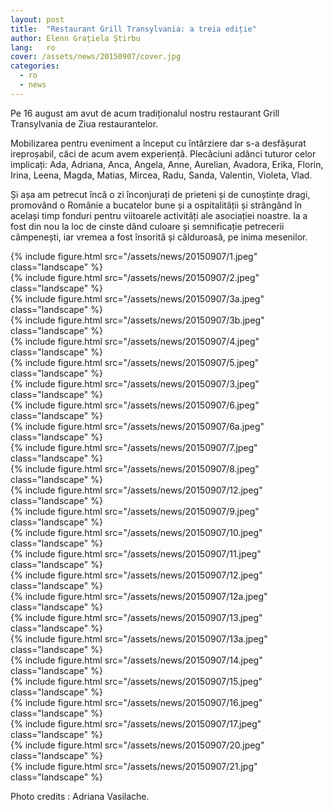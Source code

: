 ```yaml
---
layout: post
title:  "Restaurant Grill Transylvania: a treia ediție"
author: Elenn Grațiela Știrbu
lang:   ro
cover: /assets/news/20150907/cover.jpg
categories:
  - ro
  - news
---
```


Pe 16 august am avut de acum tradiționalul nostru restaurant Grill Transylvania de Ziua restaurantelor.

Mobilizarea pentru eveniment a început cu întârziere dar s-a desfășurat ireproșabil, căci de acum avem experiență. Plecăciuni adânci tuturor celor implicați: Ada, Adriana, Anca, Angela, Anne, Aurelian, Avadora, Erika, Florin, Irina, Leena, Magda, Matias, Mircea, Radu, Sanda, Valentin, Violeta, Vlad.

Și așa am petrecut încă o zi înconjurați de prieteni și de cunoștințe dragi, promovând o Românie a bucatelor bune și a ospitalității și strângând în același timp fonduri pentru viitoarele activități ale asociației noastre. Ia a fost din nou la loc de cinste dând culoare și semnificație petrecerii câmpenești, iar vremea a fost însorită și călduroasă, pe inima mesenilor. 

<div class="row">
  <div class="col-md-6">
    {% include figure.html src="/assets/news/20150907/1.jpeg" class="landscape" %}
  </div>
  <div class="col-md-6">
    {% include figure.html src="/assets/news/20150907/2.jpeg" class="landscape" %}
  </div>
  <div class="col-md-6">
    {% include figure.html src="/assets/news/20150907/3a.jpeg" class="landscape" %}
  </div>
  <div class="col-md-6">
    {% include figure.html src="/assets/news/20150907/3b.jpeg" class="landscape" %}
  </div>
  <div class="col-md-6">
    {% include figure.html src="/assets/news/20150907/4.jpeg" class="landscape" %}
  </div>
  <div class="col-md-6">
    {% include figure.html src="/assets/news/20150907/5.jpeg" class="landscape" %}
  </div>
  <div class="col-md-6">
    {% include figure.html src="/assets/news/20150907/3.jpeg" class="landscape" %}
  </div>
  <div class="col-md-6">
    {% include figure.html src="/assets/news/20150907/6.jpeg" class="landscape" %}
  </div>
  <div class="col-md-6">
    {% include figure.html src="/assets/news/20150907/6a.jpeg" class="landscape" %}
  </div>
  <div class="col-md-6">
    {% include figure.html src="/assets/news/20150907/7.jpeg" class="landscape" %}
  </div>
  <div class="col-md-6">
    {% include figure.html src="/assets/news/20150907/8.jpeg" class="landscape" %}
  </div>
  <div class="col-md-6">
    {% include figure.html src="/assets/news/20150907/12.jpeg" class="landscape" %}
  </div>
</div>
<div class="row">
  <div class="col-md-4">
    {% include figure.html src="/assets/news/20150907/9.jpeg" class="landscape" %}
  </div>
  <div class="col-md-4">
    {% include figure.html src="/assets/news/20150907/10.jpeg" class="landscape" %}
  </div>
  <div class="col-md-4">
    {% include figure.html src="/assets/news/20150907/11.jpeg" class="landscape" %}
  </div>
  <div class="col-md-6">
    {% include figure.html src="/assets/news/20150907/12.jpeg" class="landscape" %}
  </div>
  <div class="col-md-6">
    {% include figure.html src="/assets/news/20150907/12a.jpeg" class="landscape" %}
  </div>
  <div class="col-md-6">
    {% include figure.html src="/assets/news/20150907/13.jpeg" class="landscape" %}
  </div>
  <div class="col-md-6">
    {% include figure.html src="/assets/news/20150907/13a.jpeg" class="landscape" %}
  </div>
  <div class="col-md-6">
    {% include figure.html src="/assets/news/20150907/14.jpeg" class="landscape" %}
  </div>
  <div class="col-md-6">
    {% include figure.html src="/assets/news/20150907/15.jpeg" class="landscape" %}
  </div>
  <div class="col-md-6">
    {% include figure.html src="/assets/news/20150907/16.jpeg" class="landscape" %}
  </div>
  <div class="col-md-6">
    {% include figure.html src="/assets/news/20150907/17.jpeg" class="landscape" %}
  </div>
  <div class="col-md-6">
    {% include figure.html src="/assets/news/20150907/20.jpeg" class="landscape" %}
  </div>
  <div class="col-md-6">
    {% include figure.html src="/assets/news/20150907/21.jpg" class="landscape" %}
  </div>
</div>

Photo credits : Adriana Vasilache.